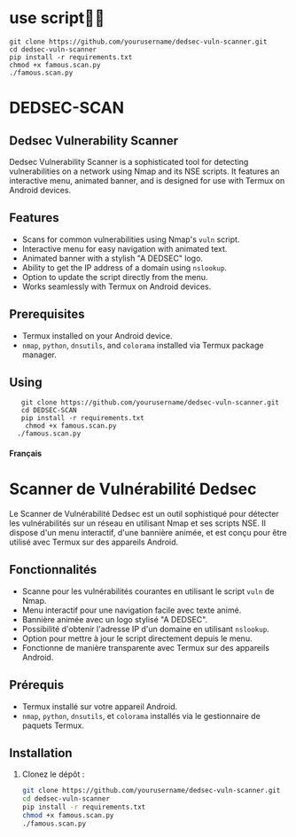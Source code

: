 # use script🔰✅
```
git clone https://github.com/yourusername/dedsec-vuln-scanner.git
cd dedsec-vuln-scanner
pip install -r requirements.txt
chmod +x famous.scan.py
./famous.scan.py
```


# DEDSEC-SCAN
## Dedsec Vulnerability Scanner

Dedsec Vulnerability Scanner is a sophisticated tool for detecting vulnerabilities on a network using Nmap and its NSE scripts. It features an interactive menu, animated banner, and is designed for use with Termux on Android devices.

## Features

- Scans for common vulnerabilities using Nmap's `vuln` script.
- Interactive menu for easy navigation with animated text.
- Animated banner with a stylish "A DEDSEC" logo.
- Ability to get the IP address of a domain using `nslookup`.
- Option to update the script directly from the menu.
- Works seamlessly with Termux on Android devices.

## Prerequisites

- Termux installed on your Android device.
- `nmap`, `python`, `dnsutils`, and `colorama` installed via Termux package manager.

## Using
```
   git clone https://github.com/yourusername/dedsec-vuln-scanner.git
   cd DEDSEC-SCAN
   pip install -r requirements.txt
    chmod +x famous.scan.py
  ./famous.scan.py 
```


#### Français

# Scanner de Vulnérabilité Dedsec

Le Scanner de Vulnérabilité Dedsec est un outil sophistiqué pour détecter les vulnérabilités sur un réseau en utilisant Nmap et ses scripts NSE. Il dispose d'un menu interactif, d'une bannière animée, et est conçu pour être utilisé avec Termux sur des appareils Android.

## Fonctionnalités

- Scanne pour les vulnérabilités courantes en utilisant le script `vuln` de Nmap.
- Menu interactif pour une navigation facile avec texte animé.
- Bannière animée avec un logo stylisé "A DEDSEC".
- Possibilité d'obtenir l'adresse IP d'un domaine en utilisant `nslookup`.
- Option pour mettre à jour le script directement depuis le menu.
- Fonctionne de manière transparente avec Termux sur des appareils Android.

## Prérequis

- Termux installé sur votre appareil Android.
- `nmap`, `python`, `dnsutils`, et `colorama` installés via le gestionnaire de paquets Termux.

## Installation

1. Clonez le dépôt :
   ```bash
   git clone https://github.com/yourusername/dedsec-vuln-scanner.git
   cd dedsec-vuln-scanner
   pip install -r requirements.txt
   chmod +x famous.scan.py
   ./famous.scan.py
   
